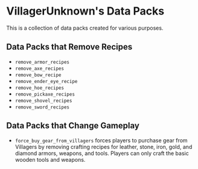 # VillagerUnknown's Data Packs

This is a collection of data packs created for various purposes.

## Data Packs that Remove Recipes

- `remove_armor_recipes`
- `remove_axe_recipes`
- `remove_bow_recipe`
- `remove_ender_eye_recipe`
- `remove_hoe_recipes`
- `remove_pickaxe_recipes`
- `remove_shovel_recipes`
- `remove_sword_recipes`

## Data Packs that Change Gameplay

- `force_buy_gear_from_villagers` forces players to purchase gear from Villagers by removing crafting recipes for 
leather, stone, iron, gold, and diamond armors, weapons, and tools. Players can only craft the basic wooden tools and weapons.